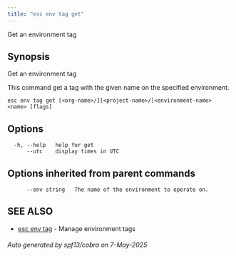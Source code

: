 ```yaml
---
title: "esc env tag get"
---
```




Get an environment tag

## Synopsis

Get an environment tag

This command get a tag with the given name on the specified environment.

```
esc env tag get [<org-name>/][<project-name>/]<environment-name> <name> [flags]
```

## Options

```
  -h, --help   help for get
      --utc    display times in UTC
```

## Options inherited from parent commands

```
      --env string   The name of the environment to operate on.
```

## SEE ALSO

* [esc env tag](/docs/esc/cli/commands/esc_env_tag/)	 - Manage environment tags

###### Auto generated by spf13/cobra on 7-May-2025
